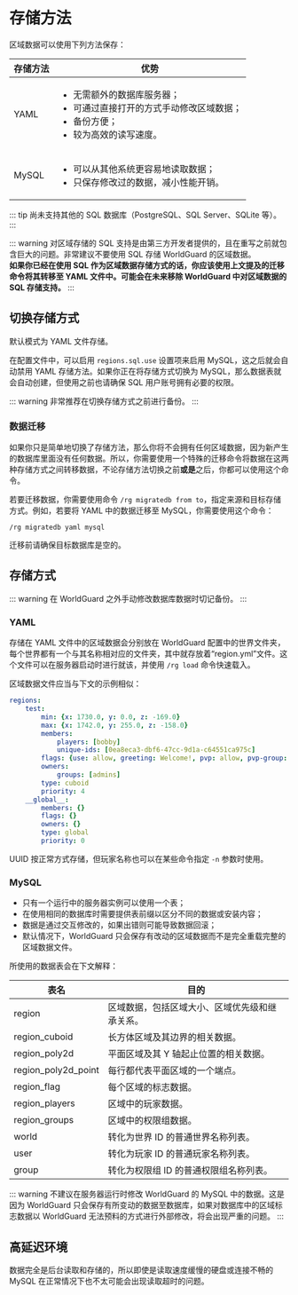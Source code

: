 # 存储方法

区域数据可以使用下列方法保存：

|存储方法|优势|
|---|---|
|YAML|<ul><li>无需额外的数据库服务器；</li><li>可通过直接打开的方式手动修改区域数据；</li><li>备份方便；</li><li>较为高效的读写速度。</li></ul>|
|MySQL|<ul><li>可以从其他系统更容易地读取数据；</li><li>只保存修改过的数据，减小性能开销。</li></ul>|

::: tip
尚未支持其他的 SQL 数据库（PostgreSQL、SQL Server、SQLite 等）。
:::

::: warning
对区域存储的 SQL 支持是由第三方开发者提供的，且在重写之前就包含巨大的问题。非常建议不要使用 SQL 存储 WorldGuard 的区域数据。    
**如果你已经在使用 SQL 作为区域数据存储方式的话，你应该使用上文提及的迁移命令将其转移至 YAML 文件中。可能会在未来移除 WorldGuard 中对区域数据的 SQL 存储支持。**
:::

## 切换存储方式

默认模式为 YAML 文件存储。

在配置文件中，可以启用 `regions.sql.use` 设置项来启用 MySQL，这之后就会自动禁用 YAML 存储方法。如果你正在将存储方式切换为 MySQL，那么数据表就会自动创建，但使用之前也请确保 SQL 用户账号拥有必要的权限。

::: warning
非常推荐在切换存储方式之前进行备份。
:::

### 数据迁移

如果你只是简单地切换了存储方法，那么你将不会拥有任何区域数据，因为新产生的数据库里面没有任何数据。所以，你需要使用一个特殊的迁移命令将数据在这两种存储方式之间转移数据，不论存储方法切换之前**或是**之后，你都可以使用这个命令。

若要迁移数据，你需要使用命令 `/rg migratedb from to`，指定来源和目标存储方式。例如，若要将 YAML 中的数据迁移至 MySQL，你需要使用这个命令：
```
/rg migratedb yaml mysql
```

迁移前请确保目标数据库是空的。

## 存储方式

::: warning
在 WorldGuard 之外手动修改数据库数据时切记备份。
:::

### YAML

存储在 YAML 文件中的区域数据会分别放在 WorldGuard 配置中的世界文件夹，每个世界都有一个与其名称相对应的文件夹，其中就存放着“region.yml”文件。这个文件可以在服务器启动时进行就该，并使用 `/rg load` 命令快速载入。

区域数据文件应当与下文的示例相似：
```YAML
regions:
    test:
        min: {x: 1730.0, y: 0.0, z: -169.0}
        max: {x: 1742.0, y: 255.0, z: -158.0}
        members:
            players: [bobby]
            unique-ids: [0ea8eca3-dbf6-47cc-9d1a-c64551ca975c]
        flags: {use: allow, greeting: Welcome!, pvp: allow, pvp-group: MEMBERS}
        owners:
            groups: [admins]
        type: cuboid
        priority: 4
    __global__:
        members: {}
        flags: {}
        owners: {}
        type: global
        priority: 0
```
        
UUID 按正常方式存储，但玩家名称也可以在某些命令指定 `-n` 参数时使用。

### MySQL

* 只有一个运行中的服务器实例可以使用一个表；
* 在使用相同的数据库时需要提供表前缀以区分不同的数据或安装内容；
* 数据是通过交互修改的，如果出错则可能导致数据回滚；
* 默认情况下，WorldGuard 只会保存有改动的区域数据而不是完全重载完整的区域数据文件。

所使用的数据表会在下文解释：

|表名|目的|
|---|---|
|region|区域数据，包括区域大小、区域优先级和继承关系。|
|region_cuboid|长方体区域及其边界的相关数据。|
|region_poly2d|平面区域及其 Y 轴起止位置的相关数据。|
|region_poly2d_point|每行都代表平面区域的一个端点。|
|region_flag|每个区域的标志数据。|
|region_players|区域中的玩家数据。|
|region_groups|区域中的权限组数据。|
|world|转化为世界 ID 的普通世界名称列表。|
|user|转化为玩家 ID 的普通玩家名称列表。|
|group|转化为权限组 ID 的普通权限组名称列表。|

::: warning
不建议在服务器运行时修改 WorldGuard 的 MySQL 中的数据。这是因为 WorldGuard 只会保存有所变动的数据至数据库，如果对数据库中的区域标志数据以 WorldGuard 无法预料的方式进行外部修改，将会出现严重的问题。
:::

## 高延迟环境

数据完全是后台读取和存储的，所以即使是读取速度缓慢的硬盘或连接不畅的 MySQL 在正常情况下也不太可能会出现读取超时的问题。